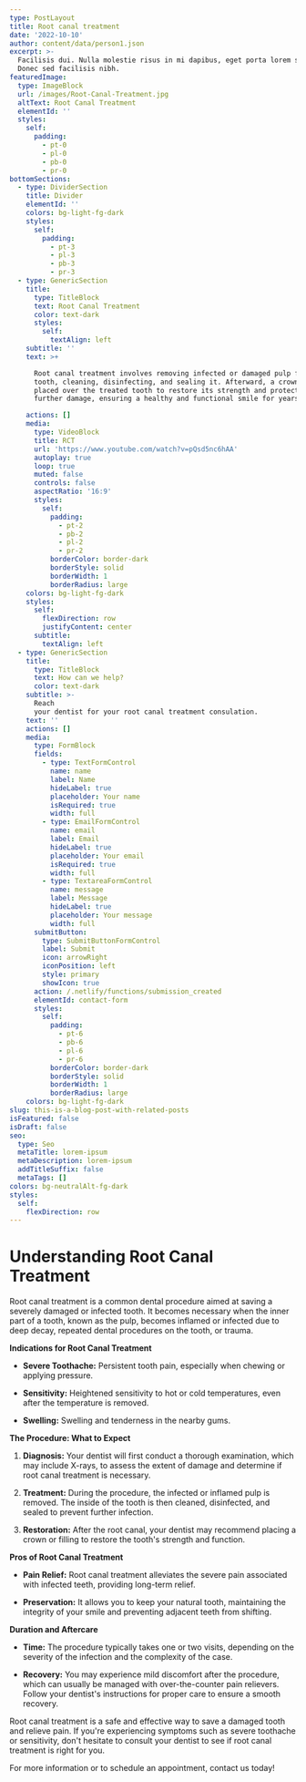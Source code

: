```yaml
---
type: PostLayout
title: Root canal treatment
date: '2022-10-10'
author: content/data/person1.json
excerpt: >-
  Facilisis dui. Nulla molestie risus in mi dapibus, eget porta lorem semper.
  Donec sed facilisis nibh.
featuredImage:
  type: ImageBlock
  url: /images/Root-Canal-Treatment.jpg
  altText: Root Canal Treatment
  elementId: ''
  styles:
    self:
      padding:
        - pt-0
        - pl-0
        - pb-0
        - pr-0
bottomSections:
  - type: DividerSection
    title: Divider
    elementId: ''
    colors: bg-light-fg-dark
    styles:
      self:
        padding:
          - pt-3
          - pl-3
          - pb-3
          - pr-3
  - type: GenericSection
    title:
      type: TitleBlock
      text: Root Canal Treatment
      color: text-dark
      styles:
        self:
          textAlign: left
    subtitle: ''
    text: >+

      Root canal treatment involves removing infected or damaged pulp from the
      tooth, cleaning, disinfecting, and sealing it. Afterward, a crown is
      placed over the treated tooth to restore its strength and protect it from
      further damage, ensuring a healthy and functional smile for years to come.

    actions: []
    media:
      type: VideoBlock
      title: RCT
      url: 'https://www.youtube.com/watch?v=pQsd5nc6hAA'
      autoplay: true
      loop: true
      muted: false
      controls: false
      aspectRatio: '16:9'
      styles:
        self:
          padding:
            - pt-2
            - pb-2
            - pl-2
            - pr-2
          borderColor: border-dark
          borderStyle: solid
          borderWidth: 1
          borderRadius: large
    colors: bg-light-fg-dark
    styles:
      self:
        flexDirection: row
        justifyContent: center
      subtitle:
        textAlign: left
  - type: GenericSection
    title:
      type: TitleBlock
      text: How can we help?
      color: text-dark
    subtitle: >-
      Reach                                                                                                                                                                                                                                                                                                                                                                                                                                                                                                             
      your dentist for your root canal treatment consulation.
    text: ''
    actions: []
    media:
      type: FormBlock
      fields:
        - type: TextFormControl
          name: name
          label: Name
          hideLabel: true
          placeholder: Your name
          isRequired: true
          width: full
        - type: EmailFormControl
          name: email
          label: Email
          hideLabel: true
          placeholder: Your email
          isRequired: true
          width: full
        - type: TextareaFormControl
          name: message
          label: Message
          hideLabel: true
          placeholder: Your message
          width: full
      submitButton:
        type: SubmitButtonFormControl
        label: Submit
        icon: arrowRight
        iconPosition: left
        style: primary
        showIcon: true
      action: /.netlify/functions/submission_created
      elementId: contact-form
      styles:
        self:
          padding:
            - pt-6
            - pb-6
            - pl-6
            - pr-6
          borderColor: border-dark
          borderStyle: solid
          borderWidth: 1
          borderRadius: large
    colors: bg-light-fg-dark
slug: this-is-a-blog-post-with-related-posts
isFeatured: false
isDraft: false
seo:
  type: Seo
  metaTitle: lorem-ipsum
  metaDescription: lorem-ipsum
  addTitleSuffix: false
  metaTags: []
colors: bg-neutralAlt-fg-dark
styles:
  self:
    flexDirection: row
---
```

# **Understanding Root Canal Treatment**

Root canal treatment is a common dental procedure aimed at saving a severely damaged or infected tooth. It becomes necessary when the inner part of a tooth, known as the pulp, becomes inflamed or infected due to deep decay, repeated dental procedures on the tooth, or trauma.

**Indications for Root Canal Treatment**

*   **Severe Toothache:** Persistent tooth pain, especially when chewing or applying pressure.

*   **Sensitivity:** Heightened sensitivity to hot or cold temperatures, even after the temperature is removed.

*   **Swelling:** Swelling and tenderness in the nearby gums.

**The Procedure: What to Expect**

1.  **Diagnosis:** Your dentist will first conduct a thorough examination, which may include X-rays, to assess the extent of damage and determine if root canal treatment is necessary.

2.  **Treatment:** During the procedure, the infected or inflamed pulp is removed. The inside of the tooth is then cleaned, disinfected, and sealed to prevent further infection.

3.  **Restoration:** After the root canal, your dentist may recommend placing a crown or filling to restore the tooth's strength and function.

**Pros of Root Canal Treatment**

*   **Pain Relief:** Root canal treatment alleviates the severe pain associated with infected teeth, providing long-term relief.

*   **Preservation:** It allows you to keep your natural tooth, maintaining the integrity of your smile and preventing adjacent teeth from shifting.

**Duration and Aftercare**

*   **Time:** The procedure typically takes one or two visits, depending on the severity of the infection and the complexity of the case.

*   **Recovery:** You may experience mild discomfort after the procedure, which can usually be managed with over-the-counter pain relievers. Follow your dentist's instructions for proper care to ensure a smooth recovery.

Root canal treatment is a safe and effective way to save a damaged tooth and relieve pain. If you're experiencing symptoms such as severe toothache or sensitivity, don't hesitate to consult your dentist to see if root canal treatment is right for you.

For more information or to schedule an appointment, contact us today!
